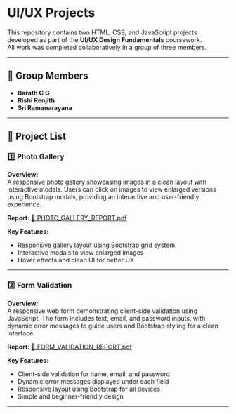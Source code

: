 # UI/UX Projects

This repository contains two HTML, CSS, and JavaScript projects developed as part of the **UI/UX Design Fundamentals** coursework.  
All work was completed collaboratively in a group of three members.

---

## 👥 Group Members
- **Barath C G**  
- **Rishi Renjith**  
- **Sri Ramanarayana**  

---

## 📂 Project List

### **1️⃣ Photo Gallery**
**Overview:**  
A responsive photo gallery showcasing images in a clean layout with interactive modals. Users can click on images to view enlarged versions using Bootstrap modals, providing an interactive and user-friendly experience.  

**Report:** [📄 PHOTO_GALLERY_REPORT.pdf](PHOTO_GALLERY.pdf)

**Key Features:**
- Responsive gallery layout using Bootstrap grid system  
- Interactive modals to view enlarged images  
- Hover effects and clean UI for better UX  

---

### **2️⃣ Form Validation**
**Overview:**  
A responsive web form demonstrating client-side validation using JavaScript. The form includes text, email, and password inputs, with dynamic error messages to guide users and Bootstrap styling for a clean interface.  
  
**Report:** [📄 FORM_VALIDATION_REPORT.pdf](FORM_VALIDATION.pdf)

**Key Features:**
- Client-side validation for name, email, and password  
- Dynamic error messages displayed under each field  
- Responsive layout using Bootstrap for all devices  
- Simple and beginner-friendly design  

---
